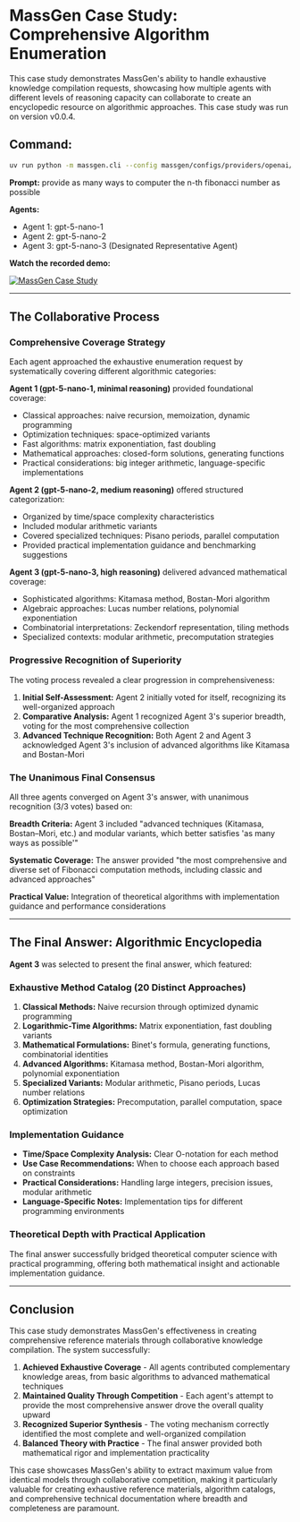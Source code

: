 # MassGen Case Study: Comprehensive Algorithm Enumeration

This case study demonstrates MassGen's ability to handle exhaustive knowledge compilation requests, showcasing how multiple agents with different levels of reasoning capacity can collaborate to create an encyclopedic resource on algorithmic approaches. This case study was run on version v0.0.4.

## Command:
```bash
uv run python -m massgen.cli --config massgen/configs/providers/openai/gpt5_nano.yaml "provide as many ways to computer the n-th fibonacci number as possible"
```

**Prompt:** provide as many ways to computer the n-th fibonacci number as possible

**Agents:**
* Agent 1: gpt-5-nano-1
* Agent 2: gpt-5-nano-2  
* Agent 3: gpt-5-nano-3 (Designated Representative Agent)

**Watch the recorded demo:**

[![MassGen Case Study](https://img.youtube.com/vi/VSPzFFvET6w/0.jpg)](https://www.youtube.com/watch?v=VSPzFFvET6w)

---

## The Collaborative Process

### Comprehensive Coverage Strategy
Each agent approached the exhaustive enumeration request by systematically covering different algorithmic categories:

**Agent 1 (gpt-5-nano-1, minimal reasoning)** provided foundational coverage:
- Classical approaches: naive recursion, memoization, dynamic programming
- Optimization techniques: space-optimized variants
- Fast algorithms: matrix exponentiation, fast doubling
- Mathematical approaches: closed-form solutions, generating functions
- Practical considerations: big integer arithmetic, language-specific implementations

**Agent 2 (gpt-5-nano-2, medium reasoning)** offered structured categorization:
- Organized by time/space complexity characteristics
- Included modular arithmetic variants
- Covered specialized techniques: Pisano periods, parallel computation
- Provided practical implementation guidance and benchmarking suggestions

**Agent 3 (gpt-5-nano-3, high reasoning)** delivered advanced mathematical coverage:
- Sophisticated algorithms: Kitamasa method, Bostan-Mori algorithm
- Algebraic approaches: Lucas number relations, polynomial exponentiation
- Combinatorial interpretations: Zeckendorf representation, tiling methods
- Specialized contexts: modular arithmetic, precomputation strategies

### Progressive Recognition of Superiority
The voting process revealed a clear progression in comprehensiveness:

1. **Initial Self-Assessment:** Agent 2 initially voted for itself, recognizing its well-organized approach
2. **Comparative Analysis:** Agent 1 recognized Agent 3's superior breadth, voting for the most comprehensive collection
3. **Advanced Technique Recognition:** Both Agent 2 and Agent 3 acknowledged Agent 3's inclusion of advanced algorithms like Kitamasa and Bostan-Mori

### The Unanimous Final Consensus
All three agents converged on Agent 3's answer, with unanimous recognition (3/3 votes) based on:

**Breadth Criteria:** Agent 3 included "advanced techniques (Kitamasa, Bostan–Mori, etc.) and modular variants, which better satisfies 'as many ways as possible'"

**Systematic Coverage:** The answer provided "the most comprehensive and diverse set of Fibonacci computation methods, including classic and advanced approaches"

**Practical Value:** Integration of theoretical algorithms with implementation guidance and performance considerations

---

## The Final Answer: Algorithmic Encyclopedia

**Agent 3** was selected to present the final answer, which featured:

### Exhaustive Method Catalog (20 Distinct Approaches)
1. **Classical Methods:** Naive recursion through optimized dynamic programming
2. **Logarithmic-Time Algorithms:** Matrix exponentiation, fast doubling variants
3. **Mathematical Formulations:** Binet's formula, generating functions, combinatorial identities
4. **Advanced Algorithms:** Kitamasa method, Bostan-Mori algorithm, polynomial exponentiation
5. **Specialized Variants:** Modular arithmetic, Pisano periods, Lucas number relations
6. **Optimization Strategies:** Precomputation, parallel computation, space optimization

### Implementation Guidance
- **Time/Space Complexity Analysis:** Clear O-notation for each method
- **Use Case Recommendations:** When to choose each approach based on constraints
- **Practical Considerations:** Handling large integers, precision issues, modular arithmetic
- **Language-Specific Notes:** Implementation tips for different programming environments

### Theoretical Depth with Practical Application
The final answer successfully bridged theoretical computer science with practical programming, offering both mathematical insight and actionable implementation guidance.

---

## Conclusion

This case study demonstrates MassGen's effectiveness in creating comprehensive reference materials through collaborative knowledge compilation. The system successfully:

1. **Achieved Exhaustive Coverage** - All agents contributed complementary knowledge areas, from basic algorithms to advanced mathematical techniques
2. **Maintained Quality Through Competition** - Each agent's attempt to provide the most comprehensive answer drove the overall quality upward
3. **Recognized Superior Synthesis** - The voting mechanism correctly identified the most complete and well-organized compilation
4. **Balanced Theory with Practice** - The final answer provided both mathematical rigor and implementation practicality

This case showcases MassGen's ability to extract maximum value from identical models through collaborative competition, making it particularly valuable for creating exhaustive reference materials, algorithm catalogs, and comprehensive technical documentation where breadth and completeness are paramount.
